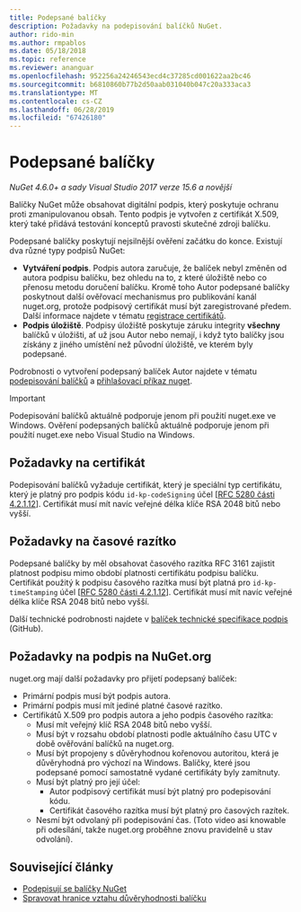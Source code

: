 ```yaml
---
title: Podepsané balíčky
description: Požadavky na podepisování balíčků NuGet.
author: rido-min
ms.author: rmpablos
ms.date: 05/18/2018
ms.topic: reference
ms.reviewer: ananguar
ms.openlocfilehash: 952256a24246543ecd4c37285cd001622aa2bc46
ms.sourcegitcommit: b6810860b77b2d50aab031040b047c20a333aca3
ms.translationtype: MT
ms.contentlocale: cs-CZ
ms.lasthandoff: 06/28/2019
ms.locfileid: "67426180"
---
```

# <a name="signed-packages"></a>Podepsané balíčky

*NuGet 4.6.0+ a sady Visual Studio 2017 verze 15.6 a novější*

Balíčky NuGet může obsahovat digitální podpis, který poskytuje ochranu proti zmanipulovanou obsah. Tento podpis je vytvořen z certifikát X.509, který také přidává testování konceptů pravosti skutečné zdroji balíčku.

Podepsané balíčky poskytují nejsilnější ověření začátku do konce. Existují dva různé typy podpisů NuGet:
- **Vytváření podpis**. Podpis autora zaručuje, že balíček nebyl změněn od autora podpisu balíčku, bez ohledu na to, z které úložiště nebo co přenosu metodu doručení balíčku. Kromě toho Autor podepsané balíčky poskytnout další ověřovací mechanismus pro publikování kanál nuget.org, protože podpisový certifikát musí být zaregistrované předem. Další informace najdete v tématu [registrace certifikátů](#signature-requirements-on-nugetorg).
- **Podpis úložiště**. Podpisy úložiště poskytuje záruku integrity **všechny** balíčků v úložišti, ať už jsou Autor nebo nemají, i když tyto balíčky jsou získány z jiného umístění než původní úložiště, ve kterém byly podepsané.   

Podrobnosti o vytvoření podepsaný balíček Autor najdete v tématu [podepisování balíčků](../create-packages/Sign-a-package.md) a [přihlašovací příkaz nuget](../tools/cli-ref-sign.md).

> [!Important]
> Podepisování balíčků aktuálně podporuje jenom při použití nuget.exe ve Windows. Ověření podepsaných balíčků aktuálně podporuje jenom při použití nuget.exe nebo Visual Studio na Windows.

## <a name="certificate-requirements"></a>Požadavky na certifikát

Podepisování balíčků vyžaduje certifikát, který je speciální typ certifikátu, který je platný pro podpis kódu `id-kp-codeSigning` účel [[RFC 5280 části 4.2.1.12](https://tools.ietf.org/html/rfc5280#section-4.2.1.12)]. Certifikát musí mít navíc veřejné délka klíče RSA 2048 bitů nebo vyšší.

## <a name="timestamp-requirements"></a>Požadavky na časové razítko

Podepsané balíčky by měl obsahovat časového razítka RFC 3161 zajistit platnost podpisu mimo období platnosti certifikátu podpisu balíčku. Certifikát použitý k podpisu časového razítka musí být platná pro `id-kp-timeStamping` účel [[RFC 5280 části 4.2.1.12](https://tools.ietf.org/html/rfc5280#section-4.2.1.12)]. Certifikát musí mít navíc veřejné délka klíče RSA 2048 bitů nebo vyšší.

Další technické podrobnosti najdete v [balíček technické specifikace podpis](https://github.com/NuGet/Home/wiki/Package-Signatures-Technical-Details) (GitHub).

## <a name="signature-requirements-on-nugetorg"></a>Požadavky na podpis na NuGet.org

nuget.org mají další požadavky pro přijetí podepsaný balíček:

- Primární podpis musí být podpis autora.
- Primární podpis musí mít jediné platné časové razítko.
- Certifikátů X.509 pro podpis autora a jeho podpis časového razítka:
  - Musí mít veřejný klíč RSA 2048 bitů nebo vyšší.
  - Musí být v rozsahu období platnosti podle aktuálního času UTC v době ověřování balíčků na nuget.org.
  - Musí být propojeny s důvěryhodnou kořenovou autoritou, která je důvěryhodná pro výchozí na Windows. Balíčky, které jsou podepsané pomocí samostatně vydané certifikáty byly zamítnuty.
  - Musí být platný pro její účel: 
    - Autor podpisový certifikát musí být platný pro podepisování kódu.
    - Certifikát časového razítka musí být platný pro časových razítek.
  - Nesmí být odvolaný při podepisování čas. (Toto video asi knowable při odesílání, takže nuget.org proběhne znovu pravidelně u stav odvolání).
  
  
## <a name="related-articles"></a>Související články

- [Podepisují se balíčky NuGet](../create-packages/Sign-a-Package.md)
- [Spravovat hranice vztahu důvěryhodnosti balíčku](../consume-packages/installing-signed-packages.md)
